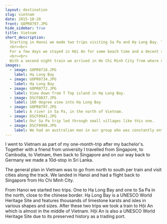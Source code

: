 ```yaml
---
layout: destination
slug: vietnam
date: 2015-10-20
front: GOPR0797.JPG
hide_sidebar: true
title: Vietnam
short_description:
  Starting in Hanoi we made two trips visiting Sa Pa and Hạ Long Bay. Then took the night train to the south. The train ride passed by the ocean and several empty beautiful beaches.
  <br><br>
  For a few days we stayed in Hội An for some beach time and a decent sun burn ^^
  <br><br>
  With a second night train we arrived in Ho Chi Minh City from where our flight back to Singapore left after some days.
images:
  - image: GOPR0718.JPG
    label: Hạ Long Bay
  - image: GOPR0734.JPG
    label: Hạ Long Bay
  - image: GOPR0772.JPG
    label: View down from T Top island in Hạ Long Bay.
  - image: DSCF0837.JPG
    label: 180 degree view into Hạ Long Bay
  - image: GOPR0797.JPG
    label: A river in Sa Pa, in the north of Vietnam.
  - image: DSCF0941.JPG
    label: Our Sa Pa trip led through small villages like this one.
  - image: DSCF0998.JPG
    label: We had an australian man in our group who was constantly entertaining the group of local women that was accompanying us. He was telling them stories and quite dirty jokes and kept singing songs for them.
---
```

I went to Vietnam as part of my one-month-trip after my bachelor's. Together with a friend from university I travelled from Singapore, to Cambodia, to Vietnam, then back to Singapore and on our way back to Germany we made a 10d-stop in Sri Lanka.

The general plan in Vietnam was to go from north to south per train and visit cities along the track. We landed in Hanoi and had a flight back to Singapore from Ho Chi Minh City.

From Hanoi we started two trips. One to Hạ Long Bay and one to Sa Pa in the north, close to the chinese border. Hạ Long Bay is a UNESCO World Heritage Site and features thousands of limestone karsts and isles in various shapes and sizes. After these two trips we took a train to Hội An which is almost in the middle of Vietnam. Hội An is also a UNESCO World Heritage Site due to its preserved history as a trading port.
